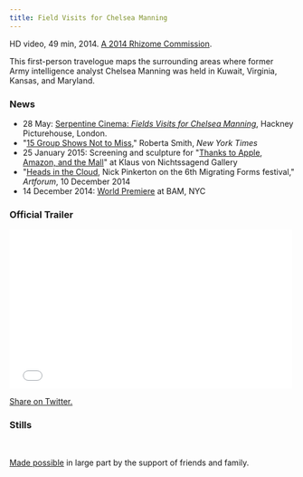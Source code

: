 ```yaml
---
title: Field Visits for Chelsea Manning
---
```


HD video, 49 min, 2014. <a href="http://rhizome.org/editorial/2014/oct/2/2014-2015-program/">A 2014 Rhizome Commission</a>.

This first-person travelogue maps the surrounding areas where former Army intelligence analyst Chelsea Manning was held in Kuwait, Virginia, Kansas, and Maryland.

### News

- 28 May: <a href="http://www.serpentinegalleries.org/exhibitions-events/serpentine-cinema-lance-wakeling">Serpentine Cinema: <em>Fields Visits for Chelsea Manning</em></a>, Hackney Picturehouse, London.
- "<a href="http://www.nytimes.com/2015/01/30/arts/design/art-exhibitions-from-chelsea-to-the-lower-east-side.html" title="">15 Group Shows Not to Miss</a>," Roberta Smith, <em>New York Times</em>  
- 25 January 2015: Screening and sculpture for "<a href="http://klausgallery.com/exhibition/thanks-to-apple-amazon-and-the-mall-curated-by-brian-droitcour-2015-01-6/#thanks-to-apple-amazon-and-the-mall-2188">Thanks to Apple, Amazon, and the Mall</a>" at Klaus von Nichtssagend Gallery
- "<a href="http://artforum.com/film/id=49431">Heads in the Cloud</a>, Nick Pinkerton on the 6th Migrating Forms festival," <em>Artforum</em>, 10 December 2014
- 14 December 2014: <a href="http://www.bam.org/film/2014/field-visits-for-chelsea-manning">World Premiere</a> at BAM, NYC

### Official Trailer

<iframe src="//player.vimeo.com/video/113037659?title=0&amp;byline=0&amp;portrait=0" width="500" height="281" frameborder="0" webkitallowfullscreen mozallowfullscreen allowfullscreen></iframe>

<a href="https://twitter.com/intent/tweet?text=Field+Visits+for+Chelsea+Manning&url=http://lancewakeling.com/work/field-visits.html&via=lancewakeling" class="shadow">Share on Twitter.</a>

### Stills

<img src="{{assets}}/images/artillery-round-2.jpg" alt="" />

<img src="{{assets}}/images/barbershop-2.jpg" alt="" />

<a href="https://www.kickstarter.com/projects/lrw/field-visits-for-bradley-manning">Made possible</a> in large part by the support of friends and family.

